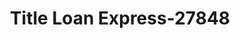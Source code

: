 ---
f_zip-code: 35476
f_state-code: AL
title: Title Loan Express-27848
f_phone: 205-333-6205
f_city-only: Northport
f_address: 3076 Mcfarland Boulevard Suite 13 Northport
f_location-unique-id: '27848'
slug: title-loan-express-27848
updated-on: '2024-05-30T13:46:58.046Z'
created-on: '2024-05-30T13:36:59.803Z'
published-on: '2024-05-30T13:54:32.469Z'
f_city-state: cms/city/northport-al.md
f_company: cms/company/title-loan-express.md
f_state: cms/state/alabama.md
layout: '[payday-loan].html'
tags: payday-loan
---